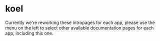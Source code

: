 # koel

Currently we're reworking these intropages for each app, please use the menu on the left to select other available documentation pages for each app, including this one.

